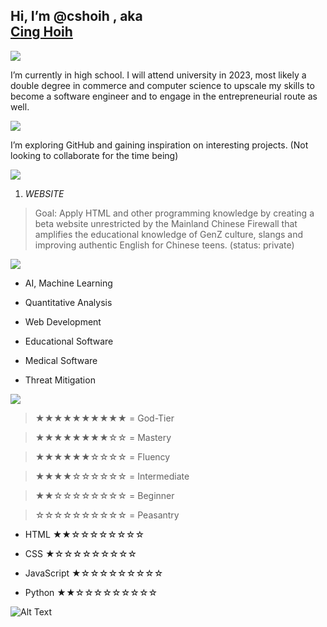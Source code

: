 ## Hi, I’m @cshoih , aka <div class="badge-base LI-profile-badge" data-locale="en_US" data-size="medium" data-theme="dark" data-type="VERTICAL" data-vanity="cinghoih" data-version="v1"><a class="badge-base__link LI-simple-link" href="https://au.linkedin.com/in/cinghoih?trk=profile-badge">Cing Hoih</a></div>
              

![](https://img.shields.io/badge/-BACKGROUND-informational?style=flat&logo=data:image/svg%2bxml;base64,<BASE64_DATA>) 

 I’m currently in high school. I will attend university in 2023, most likely a double degree in commerce and computer science to upscale my skills to become a software engineer and to engage in the entrepreneurial route as well.

![](https://img.shields.io/badge/-PURPOSE-informational?style=flat&logo=data:image/svg%2bxml;base64,<BASE64_DATA>) 

I’m exploring GitHub and gaining inspiration on interesting projects. (Not looking to collaborate for the time being)

![](https://img.shields.io/badge/-PROJECTS-informational?style=flat&logo=data:image/svg%2bxml;base64,<BASE64_DATA>) 

1. *WEBSITE*
> Goal: Apply HTML and other programming knowledge by creating a beta website unrestricted by the Mainland Chinese Firewall that amplifies the educational knowledge of GenZ culture, slangs and improving authentic English for Chinese teens. (status: private)

![](https://img.shields.io/badge/-INTERESTS-informational?style=flat&logo=data:image/svg%2bxml;base64,<BASE64_DATA>)

* AI, Machine Learning

* Quantitative Analysis

* Web Development 

* Educational Software

* Medical Software

* Threat Mitigation


![](https://img.shields.io/badge/-LANGUAGES-informational?style=flat&logo=data:image/svg%2bxml;base64,<BASE64_DATA>) 

> ★★★★★★★★★★ = God-Tier

> ★★★★★★★★☆☆ = Mastery

> ★★★★★★☆☆☆☆ = Fluency

> ★★★★☆☆☆☆☆☆ = Intermediate

> ★★☆☆☆☆☆☆☆☆ = Beginner

> ☆☆☆☆☆☆☆☆☆☆ = Peasantry 


* HTML ★★☆☆☆☆☆☆☆☆

* CSS ★☆☆☆☆☆☆☆☆☆

* JavaScript ★☆☆☆☆☆☆☆☆☆

* Python ★★☆☆☆☆☆☆☆☆☆



![Alt Text](https://media2.giphy.com/media/oYQ9HRm5Mo7VXeMNVR/giphy.gif?cid=ecf05e47snupalxqkrdq8k1ixo37qln2cstiy6sln9obp84g&rid=giphy.gif&ct=g.gif)
<!---
cshoih/cshoih is a ✨ special ✨ repository because its `README.md` (this file) appears on your GitHub profile.
You can click the Preview link to take a look at your changes.
--->

